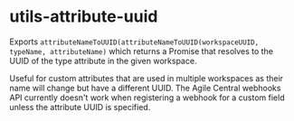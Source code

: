# utils-attribute-uuid

Exports `attributeNameToUUID(attributeNameToUUID(workspaceUUID, typeName, attributeName)` which
returns a Promise that resolves to the UUID of the type attribute in the given workspace.

Useful for custom attributes that are used in multiple workspaces as their name will change but
have a different UUID. The Agile Central webhooks API currently doesn't work when registering a
webhook for a custom field unless the attribute UUID is specified.